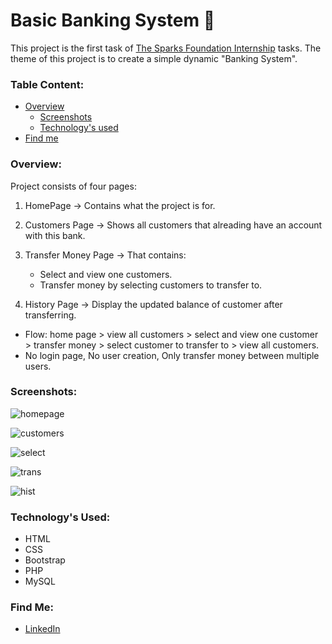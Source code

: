 # Basic Banking System :bank:
This project is the first task of [The Sparks Foundation Internship](https://www.thesparksfoundationsingapore.org/) tasks.
The theme of this project is to create a simple dynamic "Banking System". 
### Table Content:
- [Overview](https://github.com/asmaaraafat27/Basic-Banking-System/blob/main/README.md#overview)
   - [Screenshots](https://github.com/asmaaraafat27/Basic-Banking-System/blob/main/README.md#screenshots)
   - [Technology's used](https://github.com/asmaaraafat27/Basic-Banking-System/blob/main/README.md#technologys-used)
- [Find me](https://github.com/asmaaraafat27/Basic-Banking-System/blob/main/README.md#find-me)

### Overview:
Project consists of four pages:
1. HomePage -> Contains what the project is for.

2. Customers Page -> Shows all customers that alreading have an account with this bank.

3. Transfer Money Page -> That contains:
    - Select and view one customers.
    - Transfer money by selecting customers to transfer to.

4. History Page -> Display the updated balance of customer after transferring.

- Flow: home page > view all customers > select and view one customer > transfer money > select customer to transfer to > view all customers.
- No login page, No user creation, Only transfer money between multiple users.

### Screenshots:
![homepage](https://user-images.githubusercontent.com/89736386/208203087-41300538-4126-4124-9f5f-d8ad49a65711.jpg)

![customers](https://user-images.githubusercontent.com/89736386/208203114-0b392998-7b5c-4bce-a61a-ce114bcf1e8e.jpg)

![select](https://user-images.githubusercontent.com/89736386/208326086-8401b59d-8b78-4fea-a960-591569f2440d.jpg)

![trans](https://user-images.githubusercontent.com/89736386/208326098-5bcc87d1-4d5d-4466-ab18-5b3095c0a8bb.jpg)

![hist](https://user-images.githubusercontent.com/89736386/208326110-a7e8f2f0-abb0-4ba0-ba28-1a62199a0b85.jpg)

### Technology's Used:
- HTML
- CSS
- Bootstrap
- PHP
- MySQL

### Find Me:
- [LinkedIn](https://www.linkedin.com/in/asmaaraafat/)
